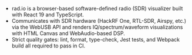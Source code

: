 - rad.io is a browser-based software-defined radio (SDR) visualizer built with React 19 and TypeScript.
- Communicates with SDR hardware (HackRF One, RTL-SDR, Airspy, etc.) via the WebUSB API and renders IQ/spectrum/waveform visualizations with HTML Canvas and WebAudio-based DSP.
- Strict quality gates: lint, format, type-check, Jest tests, and Webpack build all required to pass in CI.